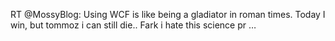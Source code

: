 <!--
id: 902850651
link: http://kevinisom.info/post/902850651/rt-mossyblog-using-wcf-is-like-being-a-gladiator
slug: rt-mossyblog-using-wcf-is-like-being-a-gladiator
date: Thu Aug 05 2010 01:07:00 GMT+1200 (NZST)
raw: {"blog_name":"kevinisom","id":902850651,"post_url":"http://kevinisom.info/post/902850651/rt-mossyblog-using-wcf-is-like-being-a-gladiator","slug":"rt-mossyblog-using-wcf-is-like-being-a-gladiator","type":"text","date":"2010-08-04 13:07:00 GMT","timestamp":1280927220,"state":"published","format":"html","reblog_key":"mHARJh4p","tags":[],"short_url":"http://tmblr.co/Zw68Yyrq6XR","highlighted":[],"feed_item":"http://twitter.com/kev_nz/statuses/20298629353","from_feed_id":"650289","note_count":0,"title":null,"body":"<p>RT @MossyBlog: Using WCF is like being a gladiator in roman times. Today I win, but tommoz i can still die.. Fark i hate this science pr &#8230;</p>"}
publish: 2010-08-05
tags: 
title: null
-->


RT @MossyBlog: Using WCF is like being a gladiator in roman times. Today
I win, but tommoz i can still die.. Fark i hate this science pr …



